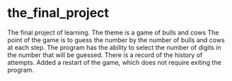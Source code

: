 # the_final_project
The final project of learning. 
The theme is a game of bulls and cows
The point of the game is to guess the number by the number of bulls and cows at each step. 
The program has the ability to select the number of digits in the number that will be guessed. 
There is a record of the history of attempts. Added a restart of the game, which does not require exiting the program.
